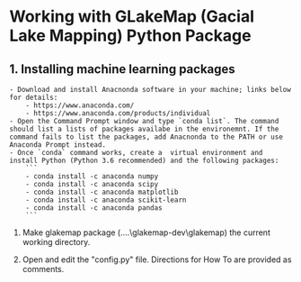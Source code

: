 # Working with GLakeMap (Gacial Lake Mapping) Python Package

## 1. Installing machine learning packages
	- Download and install Anacnonda software in your machine; links below for details:
		- https://www.anaconda.com/
		- https://www.anaconda.com/products/individual
	- Open the Command Prompt window and type `conda list`. The command should list a lists of packages availabe in the environemnt. If the command fails to list the packages, add Anacnonda to the PATH or use  Anaconda Prompt instead.
	- Once `conda` command works, create a  virtual environment and install Python (Python 3.6 recommended) and the following packages:
		```
		- conda install -c anaconda numpy
		- conda install -c anaconda scipy
		- conda install -c anaconda matplotlib
		- conda install -c anaconda scikit-learn
		- conda install -c anaconda pandas
		```

1) Make glakemap package (..\..\glakemap-dev\glakemap) the current working directory.

2) Open and edit the "config.py" file. Directions for How To are provided as comments.
